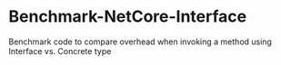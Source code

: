 # Benchmark-NetCore-Interface
Benchmark code to compare overhead when invoking a method using Interface vs. Concrete type
